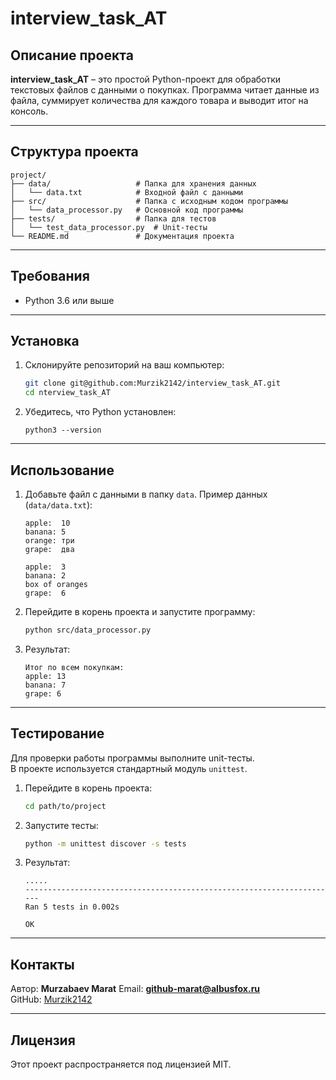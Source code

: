 
# interview_task_AT

## Описание проекта

**interview_task_AT** – это простой Python-проект для обработки текстовых файлов с данными о покупках. Программа читает данные из файла, суммирует количества для каждого товара и выводит итог на консоль.

---

## Структура проекта

```
project/
├── data/                   # Папка для хранения данных
│   └── data.txt            # Входной файл с данными
├── src/                    # Папка с исходным кодом программы
│   └── data_processor.py   # Основной код программы
├── tests/                  # Папка для тестов
│   └── test_data_processor.py  # Unit-тесты
└── README.md               # Документация проекта
```

---

## Требования

- Python 3.6 или выше

---

## Установка

1. Склонируйте репозиторий на ваш компьютер:
   ```bash
   git clone git@github.com:Murzik2142/interview_task_AT.git
   cd nterview_task_AT
   ```

2. Убедитесь, что Python установлен:
   ```
   python3 --version
   ```

---

## Использование

1. Добавьте файл с данными в папку `data`. Пример данных (`data/data.txt`):
   ```
   apple:  10
   banana: 5
   orange: три
   grape:  два

   apple:  3
   banana: 2
   box of oranges
   grape:  6
   ```

2. Перейдите в корень проекта и запустите программу:
   ```bash
   python src/data_processor.py
   ```

3. Результат:
   ```
   Итог по всем покупкам:
   apple: 13
   banana: 7
   grape: 6
   ```

---

## Тестирование

Для проверки работы программы выполните unit-тесты.  
В проекте используется стандартный модуль `unittest`.

1. Перейдите в корень проекта:
   ```bash
   cd path/to/project
   ```

2. Запустите тесты:
   ```bash
   python -m unittest discover -s tests
   ```

3. Результат:
   ```
   .....
   ----------------------------------------------------------------------
   Ran 5 tests in 0.002s

   OK
   ```

---

## Контакты

Автор: **Murzabaev Marat** 
Email: **github-marat@albusfox.ru**  
GitHub: [Murzik2142](https://github.com/Murzik2142)

---

## Лицензия

Этот проект распространяется под лицензией MIT.
